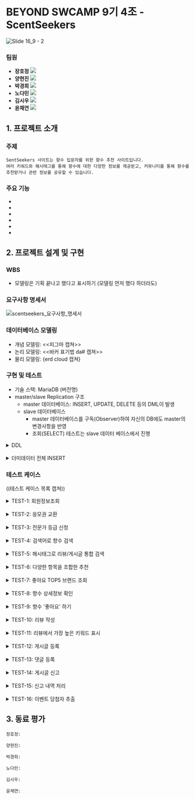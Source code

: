 # BEYOND SWCAMP 9기 4조 - ScentSeekers


![Slide 16_9 - 2](https://github.com/swcamp9thTeam4/scentseekers/assets/140694377/830ef1d2-9969-4f06-afb6-0315c7eb32aa)


### 팀원

- **장호정** [<img src="https://img.shields.io/badge/Github-Link-181717?logo=Github">](https://github.com/hoddeok07)
- **양현진** [<img src="https://img.shields.io/badge/Github-Link-181717?logo=Github">](https://github.com/yanghyeonjin)
- **박경희** [<img src="https://img.shields.io/badge/Github-Link-181717?logo=Github">](https://github.com/iwillbfine)
- **노다민** [<img src="https://img.shields.io/badge/Github-Link-181717?logo=Github">](https://github.com/RohDamin)
- **김시우** [<img src="https://img.shields.io/badge/Github-Link-181717?logo=Github">](https://github.com/siu98)
- **윤채연** [<img src="https://img.shields.io/badge/Github-Link-181717?logo=Github">](https://github.com/yncayn)

## 1. 프로젝트 소개

### 주제

```
SentSeekers 사이트는 향수 입문자를 위한 향수 추천 사이트입니다.
여러 키워드와 해시태그를 통해 향수에 대한 다양한 정보를 제공받고, 커뮤니티를 통해 향수를 추천받거나 관련 정보를 공유할 수 있습니다.
```

### 주요 기능

-
-
-
-
-
-

## 2. 프로젝트 설계 및 구현

### WBS

- 모델링은 기획 끝나고 했다고 표시하기 (모델링 먼저 했다 하더라도)

### 요구사항 명세서

<img src="https://github.com/swcamp9thTeam4/scentseekers/blob/main/%E1%84%8B%E1%85%AD%E1%84%80%E1%85%AE%E1%84%89%E1%85%A1%E1%84%92%E1%85%A1%E1%86%BC_%E1%84%86%E1%85%A7%E1%86%BC%E1%84%89%E1%85%A6%E1%84%89%E1%85%A5.png?raw=true" alt="scentseekers_요구사항_명세서" />	

### 데이터베이스 모델링

- 개념 모델링: <<피그마 캡쳐>>
- 논리 모델링: <<바커 표기법 da# 캡쳐>>
- 물리 모델링: {erd cloud 캡쳐}

### 구현 및 테스트

- 기술 스택: MariaDB (버전명)
- master/slave Replication 구조
  - master 데이터베이스: INSERT, UPDATE, DELETE 등의 DML이 발생
  - slave 데이터베이스
    - master 데이터베이스를 구독(Observer)하여 자신의 DB에도 master의 변경사항을 반영
    - 조회(SELECT) 테스트는 slave 데이터 베이스에서 진행

<details style="margin-bottom:16px;">
<summary>DDL</summary>
    
```sql
DROP TABLE;
DROP TABLE;

CREATE TABLE;
```
</details>

<details style="margin-bottom:16px;">
<summary>더미데이터 전체 INSERT</summary>
    
```sql

```
</details>

### 테스트 케이스

((테스트 케이스 목록 캡쳐))



<details style="margin-bottom:16px;">
<summary>TEST-1: 회원정보조회</summary>
: 회원 가입시 입력한 자신의 정보를 마이페이지에서 조회
    
```sql
```
</details>

<details style="margin-bottom:16px;">
<summary>TEST-2: 응모권 교환</summary>
: 자신의 응모권 포인트를 응모권으로 교환하면 응모권 개수가 증가하고 응모권 포인트가 차감됨
    
```sql
```
</details>

<details style="margin-bottom:16px;">
<summary>TEST-3: 전문가 등급 신청</summary>
: '전문가 인증' 카테고리에서 자격 증명 가능한 파일(자격증, 향수관련업체직원)을 첨부하여 1:1문의 신청 시 관리자가 확인 후 승인하면 전문가 등급 획득
    
```sql
```
</details>

<details style="margin-bottom:16px;">
<summary>TEST-4: 검색어로 향수 검색</summary>
: 브랜드명 '디올' 을 검색하여 향수 정보를 조회한다.
    
```sql
SELECT 
      p.product_brand
    , p.product_name
    , pi_tbl.ingredient_name
    , p.product_price
FROM 
    product p
LEFT JOIN (
    SELECT 
        pii.product_code,
        i.ingredient_name
    FROM 
        ingredient i
    INNER JOIN 
        product_ingredient pii ON i.ingredient_code = pii.ingredient_code
) AS pi_tbl ON pi_tbl.product_code = p.product_code
WHERE 
       p.product_brand LIKE '%디올%'
    OR p.product_name LIKE '%디올%'
    OR pi_tbl.ingredient_name LIKE '%디올%';
   
```

![이름 검색 - 디올](https://github.com/swcamp9thTeam4/scentseekers/assets/140694377/90ae628c-2004-4224-b9ca-142dcd3fe788)

<br/>
: 계열 '머스크' 을 검색하여 해당 계열을 지닌 향수를 조회한다. 

    
```sql
SELECT 
      p.product_brand
    , p.product_name
    , pi_tbl.ingredient_name
    , p.product_price
FROM 
    product p
LEFT JOIN (
    SELECT 
        pii.product_code,
        i.ingredient_name
    FROM 
        ingredient i
    INNER JOIN 
        product_ingredient pii ON i.ingredient_code = pii.ingredient_code
) AS pi_tbl ON pi_tbl.product_code = p.product_code
WHERE 
       p.product_brand LIKE '%머스크%'
    OR p.product_name LIKE '%머스크%'
    OR pi_tbl.ingredient_name LIKE '%머스크%';
```
![계열검색-머스크2](https://github.com/swcamp9thTeam4/scentseekers/assets/140694377/4704e8a8-0082-4b52-bb91-ed70c85947d4)


</details>

<details style="margin-bottom:16px;">
<summary>TEST-5: 해시태그로 리뷰/게시글 통합 검색</summary>
: '시향' 검색을 통해 시향 해시태그를 포함하는 리뷰와 게시글을 통합 조회한다.
    
```sql
-- 해시태그 '시향'으로 리뷰와 게시글을 통합 검색하는 쿼리
(
    -- 게시글 쿼리
    SELECT 
        'Post' AS type, 
        post_tbl.hashtag_name,
        m.members_nickname,
        mgg.members_grade_name,
        m.members_expCert,
        m.members_gender,
        m.members_ageRange,
        p.post_title AS content_title,
        NULL AS review_content, 
        NULL AS review_duration, 
        NULL AS review_season,   
        NULL AS review_similarity,
        NULL AS review_likeCount,
        p.post_category,
        p.post_date,
        p.post_like
    FROM 
        post p
    INNER JOIN 
        members m ON m.members_code = p.members_code
    INNER JOIN 
        members_grade mgg ON m.members_grade_code = mgg.members_grade_code
    INNER JOIN 
        (SELECT 
            ph.post_code,
            h.hashtag_name
         FROM 
            hashtag h
         INNER JOIN 
            post_hashtag ph ON ph.hashtag_code = h.hashtag_code
         WHERE 
            h.hashtag_name = '시향'
        ) AS post_tbl ON post_tbl.post_code = p.post_code
)
UNION ALL
(
    -- 리뷰 쿼리
    SELECT 
        'Review' AS type, 
        review_tbl.hashtag_name,
        m.members_nickname,
        mgg.members_grade_name,
        m.members_expCert,
        m.members_gender,
        m.members_ageRange,
        NULL AS content_title, 
        r.review_content,
        r.review_duration,
        r.review_season,
        r.review_similarity,
        r.review_likeCount,
        NULL AS post_category, 
        NULL AS post_date,     
        NULL AS post_like     
    FROM 
        review r
    INNER JOIN 
        members m ON m.members_code = r.members_code
    INNER JOIN 
        members_grade mgg ON m.members_grade_code = mgg.members_grade_code
    INNER JOIN 
        (SELECT 
            rh.review_code,
            h.hashtag_name
         FROM 
            hashtag h
         INNER JOIN 
            review_hashtag rh ON rh.hashtag_code = h.hashtag_code
         WHERE 
            h.hashtag_name = '시향'
        ) AS review_tbl ON review_tbl.review_code = r.review_code
);

```
![해시태그로 리뷰_게시글 통합검색](https://github.com/swcamp9thTeam4/scentseekers/assets/140694377/1bd9d420-5059-4c4a-8412-1c9338a8473e)

</details>

<details style="margin-bottom:16px;">
<summary>TEST-6: 다양한 항목을 조합한 추천</summary>

<br/>

* 향료에 '일랑일랑', '라벤더', '샌달우드', '베르가못' 중 하나라도 포함되는 향수 찾기 (유저가 체크박스 등으로 여러 향료를 선택했다고 가정)
    
```sql
SELECT
       DISTINCT
       c.product_code
     , c.product_name 
     , c.product_price 
     , c.product_texture 
     , c.product_season
     , c.product_gender 
     , c.product_duration 
     , c.product_brand 
     , c.product_weight
  FROM ingredient a
  JOIN product_ingredient b ON a.ingredient_code = b.ingredient_code 
  JOIN product c ON b.product_code = c.product_code
 WHERE a.ingredient_name IN ('일랑일랑','라벤더','샌달우드','베르가못');
```

<br/>

* 실행 결과

<img src="https://github.com/swcamp9thTeam4/scentseekers/assets/33366450/a96f3b34-0443-422f-b4e6-c54276e98105" alt="TEST_6_실행결과" />

</details>

<details style="margin-bottom:16px;">
<summary>TEST-7: 좋아요 TOP5 브랜드 조회</summary>

<br/>

* 좋아요가 많은 순으로 향수 브랜드 5개를 조회한다.
    
```sql
SELECT 
       a.product_brand 
     , sum(a.product_likeCnt)
  FROM product a
 GROUP BY a.product_brand
 ORDER BY 2 DESC
 LIMIT 5;
```

<br/>

* 실행 결과

<img width="375" alt="TEST-7-실행결과" src="https://github.com/swcamp9thTeam4/scentseekers/assets/33366450/d237c39e-4442-46ae-80ba-6c131ef89bc7">

</details>

<details style="margin-bottom:16px;">
<summary>TEST-8: 향수 상세정보 확인</summary>
: 제품 코드가 '11'인 향수의 상세정보를 확인한다.
    
```sql
-- 11번 향수 상세정보 조회 (향수 + 사진 url)
SELECT 
    	  a.*
    	, b.product_photo_url
  FROM 
   	product a
  JOIN product_photo b ON a.product_code = b.product_code
 WHERE a.product_code = 11;
  
-- 11번 향수의 향료 조회
SELECT
		  a.product_code
		, a.product_ingredient_ingredientNote 
		, b.ingredient_name
   FROM product_ingredient a
   JOIN ingredient b ON a.product_ingredient_code = b.ingredient_code
  WHERE product_code = 11;

-- 11번 향수의 계열 조회
SELECT
		  a.product_code
		, b.category_type
	FROM product_category a
	JOIN category b ON b.category_code = a.category_code
  WHERE product_code = 11;
```
![test8](https://github.com/swcamp9thTeam4/scentseekers/assets/57509627/389efba0-ee45-48fb-8e97-a4af7b242634)

</details>

<details style="margin-bottom:16px;">
<summary>TEST-9: 향수 '좋아요' 하기</summary>
: 1. 향수에 좋아요를 누르면 향수의 좋아요 수를 1 증가시킨다
<br/>
: 2. 좋아요를 취소한 경우 향수의 좋아요 수를 1 감소시킨다
    
```sql
-- 1. 좋아요 등록
DELIMITER //
CREATE OR REPLACE TRIGGER trg_product_like_after
AFTER INSERT
ON product_like
FOR EACH ROW
BEGIN
  UPDATE product
  SET product_likeCnt  = product_likeCnt + 1
  WHERE product_code  = NEW.product_code ;
END //
DELIMITER ;

-- 2. 좋아요 취소
DELIMITER //
CREATE OR REPLACE TRIGGER trg_product_like_after_delete
AFTER DELETE
ON product_like
FOR EACH ROW
BEGIN
  UPDATE product
  SET product_likeCnt = product_likeCnt - 1
  WHERE product_code = OLD.product_code;
END //
DELIMITER ;
```
![test9](https://github.com/swcamp9thTeam4/scentseekers/assets/57509627/8b31c792-0922-4652-b567-04913b5fd556)

</details>

<details style="margin-bottom:16px;">
<summary>TEST-10: 리뷰 작성</summary>
: 리뷰를 작성하면 등급 및 응모권 포인트가 각각 10점씩 증가 된다.
    
```sql
SELECT * FROM members;

DELIMITER //
CREATE OR REPLACE TRIGGER update_points_after_review_insert
AFTER INSERT ON review
FOR EACH ROW
BEGIN
    -- 포인트 적립/차감 사유 추가 (리뷰 작성 포인트)
    DECLARE review_reason_code INT;
    DECLARE new_grade_code INT;
    SET review_reason_code = (SELECT reason_code FROM reason WHERE reason_name = '리뷰 작성' LIMIT 1);

    IF review_reason_code IS NULL THEN
        INSERT INTO reason (reason_name, reason_pointCriteria) VALUES ('리뷰 작성', 10);
        SET review_reason_code = LAST_INSERT_ID();
    END IF;

    -- 회원의 등급 포인트 및 쿠폰 포인트 업데이트
    UPDATE members
    SET members_gradePoint = members_gradePoint + 10,
        members_couponPoint = COALESCE(members_couponPoint, 0) + 10
    WHERE members_code = NEW.members_code;

    -- 회원의 새로운 등급 계산
    SET new_grade_code = (SELECT members_grade_code
                          FROM members_grade
                          WHERE members_grade_pointCriteria <= (SELECT members_gradePoint FROM members WHERE members_code = NEW.members_code)
                          ORDER BY members_grade_pointCriteria DESC
                          LIMIT 1);

    -- 회원의 등급 업데이트
    UPDATE members
    SET members_grade_code = new_grade_code
    WHERE members_code = NEW.members_code;

    -- 회원의 등급 포인트 내역 기록
    INSERT INTO grade_point (grade_point_change, grade_point_accum, grade_point_date, reason_code, members_code)
    VALUES (10, (SELECT members_gradePoint FROM members WHERE members_code = NEW.members_code), NOW(), review_reason_code, NEW.members_code);

    -- 회원의 쿠폰 포인트 내역 기록
    INSERT INTO coupon_point (coupon_point_change, coupon_point_accum, coupon_point_date, reason_code, members_code)
    VALUES (10, (SELECT members_couponPoint FROM members WHERE members_code = NEW.members_code), NOW(), review_reason_code, NEW.members_code);
END //

DELIMITER ;

-- 테스트 리뷰 데이터 삽입
INSERT INTO review (review_content, review_duration, review_season, review_similarity, review_likeCount, product_code, members_code)
VALUES ('좋은 제품입니다.', '오래가요', '봄', '만족', 5, 1, 5);

INSERT INTO review (review_content, review_duration, review_season, review_similarity, review_likeCount, product_code, members_code)
VALUES ('향이 너무 좋아요', '비슷해요', '여름', '보통', 0, 2, 5);

-- 리뷰 작성 후 포인트 및 등급 조회
SELECT 
    m.members_code,
    m.members_email,
    m.members_name,
    m.members_ageRange,
    m.members_gender,
    m.members_gradePoint,
    m.members_couponPoint,
    m.members_couponPointCnt,
    m.members_declarationCnt,
    m.members_nickname,
    m.members_grade_code,
    g.members_grade_name
FROM members m
JOIN members_grade g ON m.members_grade_code = g.members_grade_code;
```
![10번](https://github.com/swcamp9thTeam4/scentseekers/assets/101093309/8f5c15b6-f0b2-44e4-9d10-978ecff1f1a3)
</details>

<details style="margin-bottom:16px;">
<summary>TEST-11: 리뷰에서 가장 높은 키워드 표시</summary>
: 전체 향수 리뷰에서 가장 높은 키워드를 표시한다. (지속력, 향이 비슷한지, 어울리는 계절)
    
```sql
-- 11번 (1) 전체 향수 리뷰에서높은 키워드 (지속력, 향, 어울리는 계절) + 향수 이름까지 가져오기
SELECT 
    (SELECT review_duration
     FROM review
     GROUP BY review_duration
     ORDER BY COUNT(*) DESC
     LIMIT 1) AS top_duration,
    (SELECT review_similarity
     FROM review
     GROUP BY review_similarity
     ORDER BY COUNT(*) DESC
     LIMIT 1) AS top_similarity,
    (SELECT review_season
     FROM review
     GROUP BY review_season
     ORDER BY COUNT(*) DESC
     LIMIT 1) AS top_season,
    p.product_name
FROM review r
JOIN product p ON r.product_code = p.product_code
LIMIT 1;
```
![11번(1)](https://github.com/swcamp9thTeam4/scentseekers/assets/101093309/463743c7-7243-46e3-9a5d-44ff534c6393)

```sql
-- 11번(2) 향수 종류의 리뷰에서 높은 키워드(지속력, 향, 어울리는 계절) 및 향수 이름 가져오기
SELECT
    r.product_code,
    p.product_name,
    (SELECT review_duration
     FROM review r1
     WHERE r1.product_code = r.product_code
     GROUP BY review_duration
     ORDER BY COUNT(*) DESC
     LIMIT 1) AS top_duration,
    (SELECT review_similarity
     FROM review r2
     WHERE r2.product_code = r.product_code
     GROUP BY review_similarity
     ORDER BY COUNT(*) DESC
     LIMIT 1) AS top_similarity,
    (SELECT review_season
     FROM review r3
     WHERE r3.product_code = r.product_code
     GROUP BY review_season
     ORDER BY COUNT(*) DESC
     LIMIT 1) AS top_season
FROM review r
JOIN product p ON r.product_code = p.product_code
GROUP BY r.product_code, p.product_name;
```
![11번(2)](https://github.com/swcamp9thTeam4/scentseekers/assets/101093309/22c6de82-50fd-4f25-8735-631e7b3a1401)

</details>

<details style="margin-bottom:16px;">
<summary>TEST-12: 게시글 등록</summary>
: 게시글을 등록하면, 회원의 등급/응모권 포인트 내역에 기록되고 회원의 누적 등급 포인트가 10점 추가되며 회원의 현재 등급포인트에 따라 등급을 조정한다.
    
```sql
```
</details>

<details style="margin-bottom:16px;">
<summary>TEST-13: 댓글 등록</summary>
: 댓글이 등록되면, 회원의 등급/응모권 포인트 내역에 기록되고 회원의 누적 응모권 포인트를 5점 증가시킨다.
    
```sql
```
</details>

<details style="margin-bottom:16px;">
<summary>TEST-14: 게시글 신고</summary>
: 게시글을 신고하면 해당 게시글 신고 count 증가한다.
    
```sql
-- 14(1) 게시글 신고하기
SELECT * FROM post;

DELIMITER //

CREATE or replace TRIGGER increase_report_count_after_insert
AFTER INSERT ON report
FOR EACH ROW
BEGIN
    -- 모든 신고에 대해 post 테이블의 report_count를 증가
    UPDATE post
    SET report_count = report_count + 1
    WHERE post_code = NEW.report_postCode;
END //

DELIMITER ;
```
```sql
-- 14(2) count 확인하기
INSERT INTO report (report_category, report_reason, report_date, report_postCode)
VALUES ('POST', '스팸성 게시글', NOW(), 1);

SELECT * FROM post WHERE report_count >= 1;
```
![14번](https://github.com/swcamp9thTeam4/scentseekers/assets/101093309/42909ba7-d2cb-4223-a106-47ef6dd03060)

</details>

<details style="margin-bottom:16px;">
<summary>TEST-15: 신고 내역 처리</summary>
: 글의 신고 횟수가 3번 이상인 경우 게시글을 삭제하고 해당 글을 작성한 회원의 포인트를 50점 차감한다.
    
```sql
-- 15 신고 내역 처리
SELECT * FROM post;
SELECT * FROM members;

DELIMITER //

CREATE or replace PROCEDURE handle_report()
BEGIN
    DECLARE done INT DEFAULT 0;
    DECLARE postId INT;
    DECLARE memberId INT;
    DECLARE reportCursor CURSOR FOR 
        SELECT post_code, members_code 
        FROM post 
        WHERE report_count >= 3;
    
    DECLARE CONTINUE HANDLER FOR NOT FOUND SET done = 1;

    OPEN reportCursor;
    
    read_loop: LOOP
        FETCH reportCursor INTO postId, memberId;
        IF done THEN
            LEAVE read_loop;
        END IF;

        -- 댓글 삭제
        DELETE FROM comments WHERE post_code = postId;
        
        -- 게시글 사진 삭제
        DELETE FROM post_photo WHERE post_code = postId;

        -- 게시글 해시태그 삭제
        DELETE FROM post_hashtag WHERE post_code = postId;

        -- 북마크 삭제
        DELETE FROM bookmark WHERE post_code = postId;

        -- 게시글 좋아요 삭제
        DELETE FROM post_like WHERE post_code = postId;

        -- 게시글 삭제
        DELETE FROM post WHERE post_code = postId;

        -- 해당 회원의 응모 포인트 50점 차감 (마이너스 가능)
        UPDATE members
        SET members_couponPoint = members_couponPoint - 50
        WHERE members_code = memberId;

        -- 응모 포인트 내역에 기록 추가
        INSERT INTO coupon_point (coupon_point_change, coupon_point_accum, coupon_point_date, reason_code, members_code)
        VALUES (-50, (SELECT members_couponPoint FROM members WHERE members_code = memberId), NOW(), 5, memberId);
    END LOOP;

    CLOSE reportCursor;
END //

DELIMITER ;

DROP EVENT IF EXISTS handle_report_event;
CREATE EVENT IF NOT EXISTS handle_report_event
ON SCHEDULE EVERY 1 SECOND
DO
  CALL handle_report();
```
```sql
-- 신고 넣기
INSERT INTO report (report_category, report_reason, report_date, report_postCode)
VALUES ('POST', '스팸성 게시글', NOW(), 1);

INSERT INTO report (report_category, report_reason, report_date, report_postCode)
VALUES ('POST', '목적에 부합하지 않음', NOW(), 8);

INSERT INTO report (report_category, report_reason, report_date, report_postCode)
VALUES ('POST', '스팸성 게시글', NOW(), 8);

SELECT * FROM post WHERE report_count >= 1;

SELECT * FROM post;
SELECT * FROM members;
```
![15번(1)](https://github.com/swcamp9thTeam4/scentseekers/assets/101093309/71ba57cb-f608-47a8-b023-99f4162d4ebf)
</details>

<details style="margin-bottom:16px;">
<summary>TEST-16: 이벤트 당첨자 추출</summary>
: '향고수' 등급의 이벤트 응모 회원 중 5명을 랜덤으로 선택한다.
<br/>
: '향소년' 등급의 이벤트 응모 회원 중 3명을 랜덤으로 선택한다.
<br/>
: '향린이' 등급의 이벤트 응모 회원 중 1명을 랜덤으로 선택한다.
    
```sql
```
</details>

## 3. 동료 평가

```
장호정: 
```

```
양현진: 
```

```
박경희: 
```

```
노다민: 
```

```
김시우: 
```

```
윤채연: 
```
